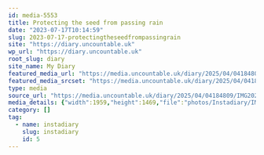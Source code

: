 ```yaml
---
id: media-5553
title: Protecting the seed from passing rain
date: "2023-07-17T10:14:59"
slug: 2023-07-17-protectingtheseedfrompassingrain
site: "https://diary.uncountable.uk"
wp_url: "https://diary.uncountable.uk"
root_slug: diary
site_name: My Diary
featured_media_url: "https://media.uncountable.uk/diary/2025/04/04184809/IMG20230717111459.webp"
featured_media_srcset: "https://media.uncountable.uk/diary/2025/04/04184809/IMG20230717111459-300x225.webp 300w, https://media.uncountable.uk/diary/2025/04/04184809/IMG20230717111459-1024x768.webp 1024w, https://media.uncountable.uk/diary/2025/04/04184809/IMG20230717111459-150x150.webp 150w, https://media.uncountable.uk/diary/2025/04/04184809/IMG20230717111459-640x480.webp 640w, https://media.uncountable.uk/diary/2025/04/04184809/IMG20230717111459.webp 1959w"
type: media
source_url: "https://media.uncountable.uk/diary/2025/04/04184809/IMG20230717111459.webp"
media_details: {"width":1959,"height":1469,"file":"photos/Instadiary/IMG20230717111459.webp","filesize":152070,"sizes":{"medium":{"file":"IMG20230717111459-300x225.webp","width":300,"height":225,"filesize":18864,"mime_type":"image/webp","source_url":"https://media.uncountable.uk/diary/2025/04/04184809/IMG20230717111459-300x225.webp"},"large":{"file":"IMG20230717111459-1024x768.webp","width":1024,"height":768,"filesize":146314,"mime_type":"image/webp","source_url":"https://media.uncountable.uk/diary/2025/04/04184809/IMG20230717111459-1024x768.webp"},"thumbnail":{"file":"IMG20230717111459-150x150.webp","width":150,"height":150,"filesize":6784,"mime_type":"image/webp","source_url":"https://media.uncountable.uk/diary/2025/04/04184809/IMG20230717111459-150x150.webp"},"mobwidth":{"file":"IMG20230717111459-640x480.webp","width":640,"height":480,"filesize":70562,"mime_type":"image/webp","source_url":"https://media.uncountable.uk/diary/2025/04/04184809/IMG20230717111459-640x480.webp"},"full":{"file":"IMG20230717111459.webp","width":1959,"height":1469,"mime_type":"image/webp","source_url":"https://media.uncountable.uk/diary/2025/04/04184809/IMG20230717111459.webp"}},"image_meta":{"aperture":"0","credit":"","camera":"","caption":"","created_timestamp":"0","copyright":"","focal_length":"0","iso":"0","shutter_speed":"0","title":"","orientation":"0","keywords":[]}}
category: []
tag:
  - name: instadiary
    slug: instadiary
    id: 5
---
```


